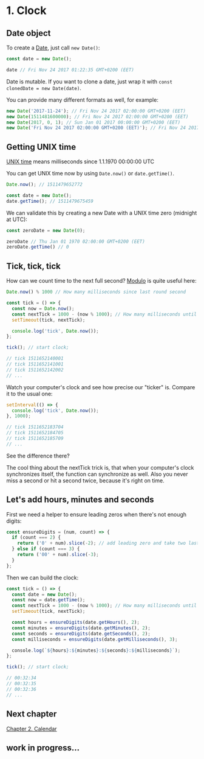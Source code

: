 # 1. Clock

## Date object
To create a [Date](https://developer.mozilla.org/en-US/docs/Web/JavaScript/Reference/Global_Objects/Date), just call `new Date()`:
```js
const date = new Date();

date // Fri Nov 24 2017 01:22:35 GMT+0200 (EET)
```

Date is mutable. If you want to clone a date, just wrap it with `const clonedDate = new Date(date)`.

You can provide many different formats as well, for example:
```js
new Date('2017-11-24'); // Fri Nov 24 2017 02:00:00 GMT+0200 (EET)
new Date(1511481600000); // Fri Nov 24 2017 02:00:00 GMT+0200 (EET)
new Date(2017, 0, 1); // Sun Jan 01 2017 00:00:00 GMT+0200 (EET) 
new Date('Fri Nov 24 2017 02:00:00 GMT+0200 (EET)'); // Fri Nov 24 2017 02:00:00 GMT+0200 (EET)
```

## Getting UNIX time
[UNIX time](https://en.wikipedia.org/wiki/Unix_time) means milliseconds since 1.1.1970 00:00:00 UTC

You can get UNIX time now by using `Date.now()` or `date.getTime()`.

```js
Date.now(); // 1511479652772

const date = new Date();
date.getTime(); // 1511479675459
```

We can validate this by creating a new Date with a UNIX time zero (midnight at UTC):
```js
const zeroDate = new Date(0);

zeroDate // Thu Jan 01 1970 02:00:00 GMT+0200 (EET)
zeroDate.getTime() // 0
```

## Tick, tick, tick

How can we count time to the next full second? [Modulo](https://en.wikipedia.org/wiki/Modulo_operation) is quite useful here:

```js
Date.now() % 1000 // How many milliseconds since last round second
```

```js
const tick = () => {
  const now = Date.now();
  const nextTick = 1000 - (now % 1000); // How many milliseconds until next round second
  setTimeout(tick, nextTick);

  console.log('tick', Date.now());
};

tick(); // start clock;

// tick 1511652140001
// tick 1511652141001
// tick 1511652142002
// ...
```
Watch your computer's clock and see how precise our "ticker" is. Compare it to the usual one:
```js
setInterval(() => {
  console.log('tick', Date.now());
}, 1000);

// tick 1511652183704
// tick 1511652184705
// tick 1511652185709
// ...

```

See the difference there?

The cool thing about the nextTick trick is, that when your computer's clock synchronizes itself, the function can synchronize as well. Also you never miss a second or hit a second twice, because it's right on time.

## Let's add hours, minutes and seconds

First we need a helper to ensure leading zeros when there's not enough digits:
```js
const ensureDigits = (num, count) => {
  if (count === 2) {
    return ('0' + num).slice(-2); // add leading zero and take two last characters
  } else if (count === 3) {
    return ('00' + num).slice(-3);
  }
};
```

Then we can build the clock:

```js
const tick = () => {
  const date = new Date();
  const now = date.getTime();
  const nextTick = 1000 - (now % 1000); // How many milliseconds until next round second
  setTimeout(tick, nextTick);

  const hours = ensureDigits(date.getHours(), 2);
  const minutes = ensureDigits(date.getMinutes(), 2);
  const seconds = ensureDigits(date.getSeconds(), 2);
  const milliseconds = ensureDigits(date.getMilliseconds(), 3);

  console.log(`${hours}:${minutes}:${seconds}:${milliseconds}`);
};

tick(); // start clock;

// 00:32:34
// 00:32:35
// 00:32:36
// ...
```

## Next chapter

[Chapter 2. Calendar](2_calendar.md)

## work in progress...
